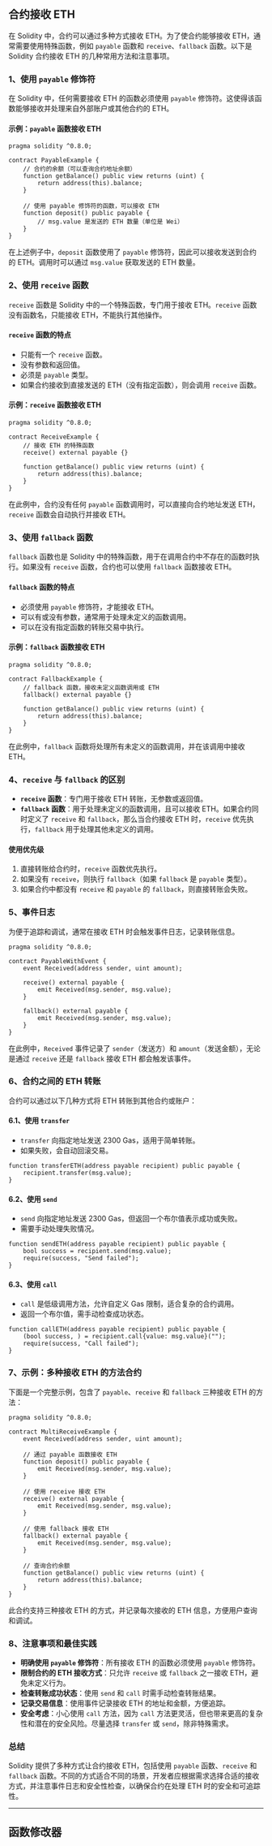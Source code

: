 ## 合约接收 ETH

在 Solidity 中，合约可以通过多种方式接收 ETH。为了使合约能够接收 ETH，通常需要使用特殊函数，例如 `payable` 函数和 `receive`、`fallback` 函数。以下是 Solidity 合约接收 ETH 的几种常用方法和注意事项。

### 1、使用 `payable` 修饰符

在 Solidity 中，任何需要接收 ETH 的函数必须使用 `payable` 修饰符。这使得该函数能够接收并处理来自外部账户或其他合约的 ETH。

#### 示例：`payable` 函数接收 ETH

```solidity
pragma solidity ^0.8.0;

contract PayableExample {
    // 合约的余额（可以查询合约地址余额）
    function getBalance() public view returns (uint) {
        return address(this).balance;
    }

    // 使用 payable 修饰符的函数，可以接收 ETH
    function deposit() public payable {
        // msg.value 是发送的 ETH 数量（单位是 Wei）
    }
}
```

在上述例子中，`deposit` 函数使用了 `payable` 修饰符，因此可以接收发送到合约的 ETH。调用时可以通过 `msg.value` 获取发送的 ETH 数量。

### 2、使用 `receive` 函数

`receive` 函数是 Solidity 中的一个特殊函数，专门用于接收 ETH。`receive` 函数没有函数名，只能接收 ETH，不能执行其他操作。

#### `receive` 函数的特点

- 只能有一个 `receive` 函数。
- 没有参数和返回值。
- 必须是 `payable` 类型。
- 如果合约接收到直接发送的 ETH（没有指定函数），则会调用 `receive` 函数。

#### 示例：`receive` 函数接收 ETH

```solidity
pragma solidity ^0.8.0;

contract ReceiveExample {
    // 接收 ETH 的特殊函数
    receive() external payable {}

    function getBalance() public view returns (uint) {
        return address(this).balance;
    }
}
```

在此例中，合约没有任何 `payable` 函数调用时，可以直接向合约地址发送 ETH，`receive` 函数会自动执行并接收 ETH。

### 3、使用 `fallback` 函数

`fallback` 函数也是 Solidity 中的特殊函数，用于在调用合约中不存在的函数时执行。如果没有 `receive` 函数，合约也可以使用 `fallback` 函数接收 ETH。

#### `fallback` 函数的特点

- 必须使用 `payable` 修饰符，才能接收 ETH。
- 可以有或没有参数，通常用于处理未定义的函数调用。
- 可以在没有指定函数的转账交易中执行。

#### 示例：`fallback` 函数接收 ETH

```solidity
pragma solidity ^0.8.0;

contract FallbackExample {
    // fallback 函数，接收未定义函数调用或 ETH
    fallback() external payable {}

    function getBalance() public view returns (uint) {
        return address(this).balance;
    }
}
```

在此例中，`fallback` 函数将处理所有未定义的函数调用，并在该调用中接收 ETH。

### 4、`receive` 与 `fallback` 的区别

- **`receive` 函数**：专门用于接收 ETH 转账，无参数或返回值。
- **`fallback` 函数**：用于处理未定义的函数调用，且可以接收 ETH。如果合约同时定义了 `receive` 和 `fallback`，那么当合约接收 ETH 时，`receive` 优先执行，`fallback` 用于处理其他未定义的调用。

#### 使用优先级

1. 直接转账给合约时，`receive` 函数优先执行。
2. 如果没有 `receive`，则执行 `fallback`（如果 `fallback` 是 `payable` 类型）。
3. 如果合约中都没有 `receive` 和 `payable` 的 `fallback`，则直接转账会失败。

### 5、事件日志

为便于追踪和调试，通常在接收 ETH 时会触发事件日志，记录转账信息。

```solidity
pragma solidity ^0.8.0;

contract PayableWithEvent {
    event Received(address sender, uint amount);

    receive() external payable {
        emit Received(msg.sender, msg.value);
    }

    fallback() external payable {
        emit Received(msg.sender, msg.value);
    }
}
```

在此例中，`Received` 事件记录了 `sender`（发送方）和 `amount`（发送金额），无论是通过 `receive` 还是 `fallback` 接收 ETH 都会触发该事件。

### 6、合约之间的 ETH 转账

合约可以通过以下几种方式将 ETH 转账到其他合约或账户：

#### 6.1、使用 `transfer`

- `transfer` 向指定地址发送 2300 Gas，适用于简单转账。
- 如果失败，会自动回滚交易。

```solidity
function transferETH(address payable recipient) public payable {
    recipient.transfer(msg.value);
}
```

#### 6.2、使用 `send`

- `send` 向指定地址发送 2300 Gas，但返回一个布尔值表示成功或失败。
- 需要手动处理失败情况。

```solidity
function sendETH(address payable recipient) public payable {
    bool success = recipient.send(msg.value);
    require(success, "Send failed");
}
```

#### 6.3、使用 `call`

- `call` 是低级调用方法，允许自定义 Gas 限制，适合复杂的合约调用。
- 返回一个布尔值，需手动检查成功状态。

```solidity
function callETH(address payable recipient) public payable {
    (bool success, ) = recipient.call{value: msg.value}("");
    require(success, "Call failed");
}
```

### 7、示例：多种接收 ETH 的方法合约

下面是一个完整示例，包含了 `payable`、`receive` 和 `fallback` 三种接收 ETH 的方法：

```solidity
pragma solidity ^0.8.0;

contract MultiReceiveExample {
    event Received(address sender, uint amount);

    // 通过 payable 函数接收 ETH
    function deposit() public payable {
        emit Received(msg.sender, msg.value);
    }

    // 使用 receive 接收 ETH
    receive() external payable {
        emit Received(msg.sender, msg.value);
    }

    // 使用 fallback 接收 ETH
    fallback() external payable {
        emit Received(msg.sender, msg.value);
    }

    // 查询合约余额
    function getBalance() public view returns (uint) {
        return address(this).balance;
    }
}
```

此合约支持三种接收 ETH 的方式，并记录每次接收的 ETH 信息，方便用户查询和调试。

### 8、注意事项和最佳实践

- **明确使用 `payable` 修饰符**：所有接收 ETH 的函数必须使用 `payable` 修饰符。
- **限制合约的 ETH 接收方式**：只允许 `receive` 或 `fallback` 之一接收 ETH，避免未定义行为。
- **检查转账成功状态**：使用 `send` 和 `call` 时需手动检查转账结果。
- **记录交易信息**：使用事件记录接收 ETH 的地址和金额，方便追踪。
- **安全考虑**：小心使用 `call` 方法，因为 `call` 方法更灵活，但也带来更高的复杂性和潜在的安全风险。尽量选择 `transfer` 或 `send`，除非特殊需求。

### 总结

Solidity 提供了多种方式让合约接收 ETH，包括使用 `payable` 函数、`receive` 和 `fallback` 函数。不同的方式适合不同的场景，开发者应根据需求选择合适的接收方式，并注意事件日志和安全性检查，以确保合约在处理 ETH 时的安全和可追踪性。

---

## 函数修改器

